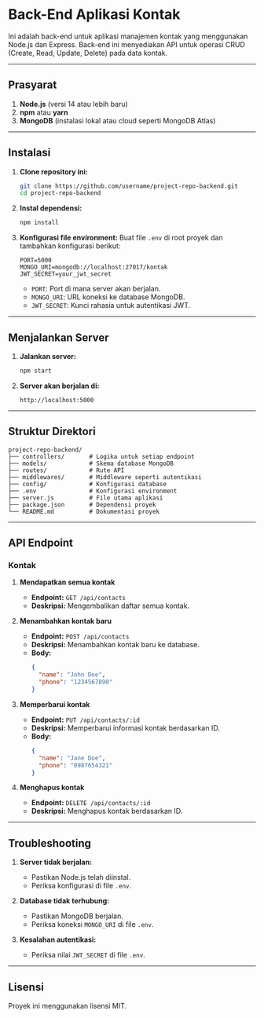 # Back-End Aplikasi Kontak

Ini adalah back-end untuk aplikasi manajemen kontak yang menggunakan Node.js dan Express. Back-end ini menyediakan API untuk operasi CRUD (Create, Read, Update, Delete) pada data kontak.

---

## Prasyarat

1. **Node.js** (versi 14 atau lebih baru)
2. **npm** atau **yarn**
3. **MongoDB** (instalasi lokal atau cloud seperti MongoDB Atlas)

---

## Instalasi

1. **Clone repository ini:**
   ```bash
   git clone https://github.com/username/project-repo-backend.git
   cd project-repo-backend
   ```

2. **Instal dependensi:**
   ```bash
   npm install
   ```

3. **Konfigurasi file environment:**
   Buat file `.env` di root proyek dan tambahkan konfigurasi berikut:
   ```env
   PORT=5000
   MONGO_URI=mongodb://localhost:27017/kontak
   JWT_SECRET=your_jwt_secret
   ```

   - `PORT`: Port di mana server akan berjalan.
   - `MONGO_URI`: URL koneksi ke database MongoDB.
   - `JWT_SECRET`: Kunci rahasia untuk autentikasi JWT.

---

## Menjalankan Server

1. **Jalankan server:**
   ```bash
   npm start
   ```

2. **Server akan berjalan di:**
   ```
   http://localhost:5000
   ```

---

## Struktur Direktori

```
project-repo-backend/
├── controllers/       # Logika untuk setiap endpoint
├── models/            # Skema database MongoDB
├── routes/            # Rute API
├── middlewares/       # Middleware seperti autentikasi
├── config/            # Konfigurasi database
├── .env               # Konfigurasi environment
├── server.js          # File utama aplikasi
├── package.json       # Dependensi proyek
└── README.md          # Dokumentasi proyek
```

---

## API Endpoint

### Kontak

1. **Mendapatkan semua kontak**
   - **Endpoint:** `GET /api/contacts`
   - **Deskripsi:** Mengembalikan daftar semua kontak.

2. **Menambahkan kontak baru**
   - **Endpoint:** `POST /api/contacts`
   - **Deskripsi:** Menambahkan kontak baru ke database.
   - **Body:**
     ```json
     {
       "name": "John Doe",
       "phone": "1234567890"
     }
     ```

3. **Memperbarui kontak**
   - **Endpoint:** `PUT /api/contacts/:id`
   - **Deskripsi:** Memperbarui informasi kontak berdasarkan ID.
   - **Body:**
     ```json
     {
       "name": "Jane Doe",
       "phone": "0987654321"
     }
     ```

4. **Menghapus kontak**
   - **Endpoint:** `DELETE /api/contacts/:id`
   - **Deskripsi:** Menghapus kontak berdasarkan ID.

---

## Troubleshooting

1. **Server tidak berjalan:**
   - Pastikan Node.js telah diinstal.
   - Periksa konfigurasi di file `.env`.

2. **Database tidak terhubung:**
   - Pastikan MongoDB berjalan.
   - Periksa koneksi `MONGO_URI` di file `.env`.

3. **Kesalahan autentikasi:**
   - Periksa nilai `JWT_SECRET` di file `.env`.

---

## Lisensi

Proyek ini menggunakan lisensi MIT.
